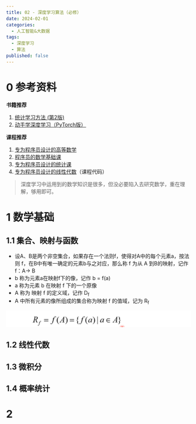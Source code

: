 ```yaml
---
title: 02 - 深度学习算法（必修）
date: 2024-02-01
categories:
  - 人工智能&大数据
tags:
  - 深度学习
  - 算法
published: false
---
```

# 0 参考资料

**书籍推荐**
1. [统计学习方法 (第2版)](https://book.douban.com/subject/33437381/)
2. [动手学深度学习（PyTorch版）](https://book.douban.com/subject/36142067/)

**课程推荐**
1. [专为程序员设计的高等数学](https://coding.imooc.com/class/chapter/427.html#Anchor)
2. [程序员的数学基础课](https://time.geekbang.org/column/intro/100021201?tab=catalog)
3. [专为程序员设计的统计课](https://coding.imooc.com/class/chapter/371.html#Anchor)
4. [专为程序员设计的线性代数](https://coding.imooc.com/class/chapter/260.html#Anchor)（课程代码）

> 深度学习中运用到的数学知识是很多，但没必要陷入去研究数学，重在理解，够用即可。

# 1 数学基础
## 1.1 集合、映射与函数
- 设A、B是两个非空集合，如果存在一个法则f，使得对A中的每个元素a，按法则 f，在B中有唯一确定的元素b与之对应，那么称 f 为从 A 到B的映射，记作 f：A-> B
- b 称为元素a在映射f下的像，记作 b = f(a)
- a 称为元素 b 在映射 f 下的一个原像
- A 称为 映射 f 的定义域，记作 D<sub>f</sub>
- A 中所有元素的像所组成的集合称为映射 f 的值域，记为 R<sub>f</sub>

![](https://raw.githubusercontent.com/BaihlUp/Figurebed/master/2023/20240201102430.png)

## 1.2 线性代数


## 1.3 微积分


## 1.4 概率统计


# 2 